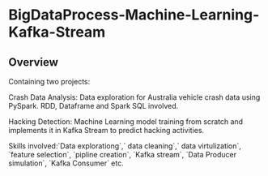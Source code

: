 # BigDataProcess-Machine-Learning-Kafka-Stream

## Overview
<p>Containing two projects:</p>

<p>Crash Data Analysis: Data exploration for Australia vehicle crash data using PySpark. RDD, Dataframe and Spark SQL involved.</p>

<p>Hacking Detection: Machine Learning model training from scratch and implements it in  Kafka Stream to predict hacking activities.</p>
<p>Skills involved:`Data explorationg`,` data cleaning`,` data virtulization`, `feature selection`, `pipline creation`, `Kafka stream`, `Data Producer simulation`, `Kafka Consumer` etc. </p>

